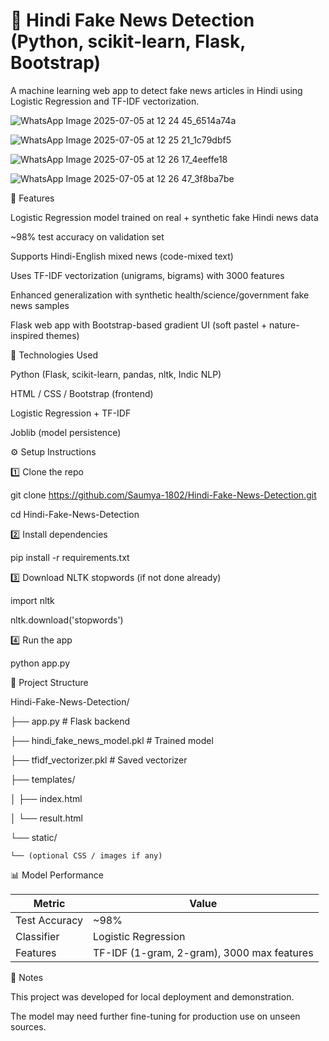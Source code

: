 # 📰 Hindi Fake News Detection (Python, scikit-learn, Flask, Bootstrap)

A machine learning web app to detect fake news articles in Hindi using Logistic Regression and TF-IDF vectorization.

![WhatsApp Image 2025-07-05 at 12 24 45_6514a74a](https://github.com/user-attachments/assets/c5e9e3b4-d91f-4de1-b4e0-fe0c09d1043c)

![WhatsApp Image 2025-07-05 at 12 25 21_1c79dbf5](https://github.com/user-attachments/assets/f831b824-f59b-40a2-944c-f8341021655c)

![WhatsApp Image 2025-07-05 at 12 26 17_4eeffe18](https://github.com/user-attachments/assets/160cd2da-8694-4df3-b8d9-d627576b9cc5)

![WhatsApp Image 2025-07-05 at 12 26 47_3f8ba7be](https://github.com/user-attachments/assets/c7b3fb41-e266-47e5-9231-110f76d06d6b)


🚀 Features

Logistic Regression model trained on real + synthetic fake Hindi news data

~98% test accuracy on validation set

Supports Hindi-English mixed news (code-mixed text)

Uses TF-IDF vectorization (unigrams, bigrams) with 3000 features

Enhanced generalization with synthetic health/science/government fake news samples

Flask web app with Bootstrap-based gradient UI (soft pastel + nature-inspired themes)

📌 Technologies Used

Python (Flask, scikit-learn, pandas, nltk, Indic NLP)

HTML / CSS / Bootstrap (frontend)

Logistic Regression + TF-IDF

Joblib (model persistence)

⚙️ Setup Instructions

1️⃣ Clone the repo

git clone https://github.com/Saumya-1802/Hindi-Fake-News-Detection.git

cd Hindi-Fake-News-Detection

2️⃣ Install dependencies

pip install -r requirements.txt

3️⃣ Download NLTK stopwords (if not done already)

import nltk

nltk.download('stopwords')

4️⃣ Run the app

python app.py

📝 Project Structure

Hindi-Fake-News-Detection/

├── app.py              # Flask backend

├── hindi_fake_news_model.pkl  # Trained model

├── tfidf_vectorizer.pkl       # Saved vectorizer

├── templates/

│   ├── index.html

│   └── result.html

└── static/

    └── (optional CSS / images if any)

📊 Model Performance

| Metric        | Value                                      |
| ------------- | ------------------------------------------ |
| Test Accuracy | \~98%                                      |
| Classifier    | Logistic Regression                        |
| Features      | TF-IDF (1-gram, 2-gram), 3000 max features |

📌 Notes

This project was developed for local deployment and demonstration.

The model may need further fine-tuning for production use on unseen sources.
